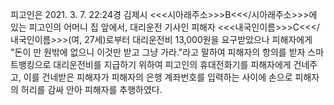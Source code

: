 피고인은 2021. 3. 7. 22:24경 김제시 <<<시아래주소>>>B<<</시아래주소>>>에 있는 피고인의 어머니 집 앞에서, 대리운전 기사인 피해자 <<<내국인이름>>>C<<</내국인이름>>>(여, 27세)로부터 대리운전비 13,000원을 요구받았으나 피해자에게 "돈이 만 원밖에 없으니 이것만 받고 그냥 가라."라고 말하여 피해자의 항의를 받자 스마트뱅킹으로 대리운전비를 지급하기 위하여 피고인의 휴대전화기를 피해자에게 건네주고, 이를 건네받은 피해자가 피해자의 은행 계좌번호를 입력하는 사이에 손으로 피해자의 허리를 감싸 안아 피해자를 추행하였다.